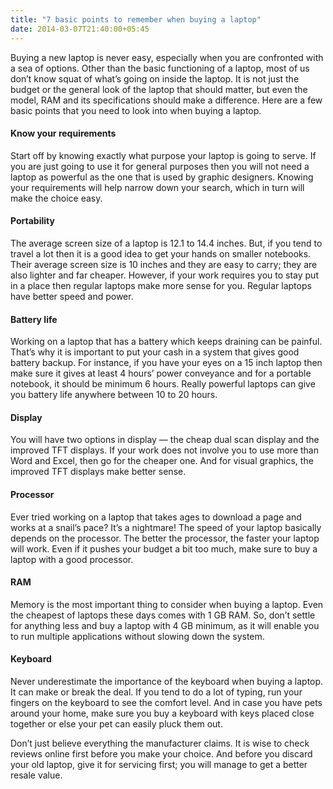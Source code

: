 ```yaml
---
title: "7 basic points to remember when buying a laptop"
date: 2014-03-07T21:40:00+05:45
---
```


Buying a new laptop is never easy, especially when you are confronted with a sea of options. Other than the basic functioning of a laptop, most of us don’t know squat of what’s going on inside the laptop. It is not just the budget or the general look of the laptop that should matter, but even the model, RAM and its specifications should make a difference. Here are a few basic points that you need to look into when buying a laptop.

#### Know your requirements

Start off by knowing exactly what purpose your laptop is going to serve. If you are just going to use it for general purposes then you will not need a laptop as powerful as the one that is used by graphic designers. Knowing your requirements will help narrow down your search, which in turn will make the choice easy.

#### Portability

The average screen size of a laptop is 12.1 to 14.4 inches. But, if you tend to travel a lot then it is a good idea to get your hands on smaller notebooks. Their average screen size is 10 inches and they are easy to carry; they are also lighter and far cheaper. However, if your work requires you to stay put in a place then regular laptops make more sense for you. Regular laptops have better speed and power.

#### Battery life

Working on a laptop that  has a battery which keeps draining can be painful. That’s why it is important to put your cash in a system that gives good battery backup. For instance, if you have your eyes on a 15 inch laptop then make sure it gives at least 4 hours’ power conveyance and for a portable notebook, it should be minimum 6 hours. Really powerful laptops can give you battery life anywhere between 10 to 20 hours.

#### Display

You will have two options in display — the cheap dual scan display and the improved TFT displays. If your work does not involve you to use more than Word and Excel, then go for the cheaper one. And for visual graphics, the improved TFT displays make better sense.

#### Processor

Ever tried working on a laptop that takes ages to download a page and works at a snail’s pace? It’s a nightmare! The speed of your laptop basically depends on the processor. The better the processor, the faster your laptop will work. Even if it pushes your budget a bit too much, make sure to buy a laptop with a good processor.

#### RAM

Memory is the most important thing to consider when buying a laptop. Even the cheapest of laptops these days comes with  1 GB RAM. So, don’t settle for anything less and buy a laptop with  4 GB minimum, as it will enable you to run multiple applications without slowing down the system.

#### Keyboard

Never underestimate the importance of the keyboard when buying a laptop. It can make or break the deal. If you tend to do a lot of typing, run your fingers on the keyboard to see the comfort level. And in case you have pets around your home, make sure you buy a keyboard with keys placed close together or else your pet can easily pluck them out.

Don’t just believe everything the manufacturer claims. It is wise to check reviews online first before you make your choice. And before you discard your old laptop, give it for servicing first; you will manage to get a better resale value.
